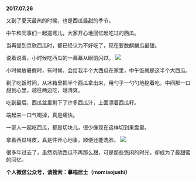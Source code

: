 
          
**2017.07.26**

又到了夏天最热的时候，也是西瓜最甜的季节。

中午和同事们一起遛弯儿，大家开心地回忆起吃过的西瓜。

当再提到京欣西瓜时，都已经认为不好吃了，现在要数麒麟瓜最甜。

说着说着，小时候吃西瓜的一幕幕从眼前闪过。
![](http://wx3.sinaimg.cn/large/627d9660ly1fhww4ce3l6j20yg0mzabw.jpg)


小时候放暑假时，有时候，会给我半个大西瓜在家里，中午饭就是这半个大西瓜。

到了吃饭时间，从冰箱里把半个西瓜拿出来，用勺子一勺勺地挖着吃，中间那一口甜到心里，越往两边吃，越清爽。

吃到最后，西瓜盆里剩下了许多西瓜汁，上面漂着西瓜籽。

端起来一口气喝掉，真是痛快。

一家人一起吃西瓜，都是切块儿，很少像现在这样切到果盘里。

拿着西瓜啃皮，真是件开心地事，顺便还能洗脸。
![](http://wx3.sinaimg.cn/large/627d9660ly1fhww4ck3ouj20yg0mzdi4.jpg)


很多年过去了，虽然京欣西瓜不再那么甜，可是那些悠闲的时光，却成为了最甜蜜的回忆。


**个人微信公众号，请搜索：摹喵居士（momiaojushi）**

        